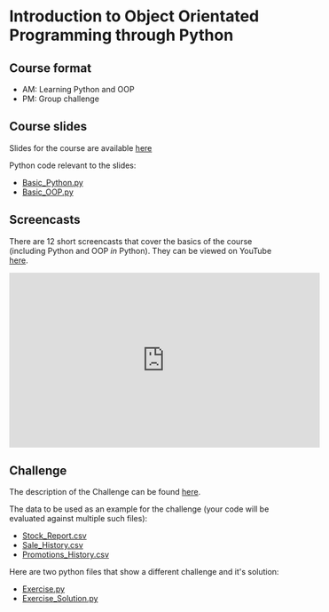 # Introduction to Object Orientated Programming through Python

## Course format

- AM: Learning Python and OOP
- PM: Group challenge

## Course slides

Slides for the course are available [here](slides.html)

Python code relevant to the slides:

- [Basic_Python.py](Code/Basic_Python.py)
- [Basic_OOP.py](Code/Basic_OOP.py)

## Screencasts

There are 12 short screencasts that cover the basics of the course (including Python and OOP _in_ Python). They can be viewed on YouTube [here](http://www.youtube.com/watch?v=oEzqQLlORq4&feature=share&list=PLnC5h3PY-znxd4czt1UGpZcDEXJDdvmQN).

<iframe width="560" height="315" src="http://www.youtube.com/embed/oEzqQLlORq4?list=PLnC5h3PY-znxd4czt1UGpZcDEXJDdvmQN" frameborder="0" allowfullscreen></iframe>

## Challenge

The description of the Challenge can be found [here](Challenge/README.html).

The data to be used as an example for the challenge (your code will be evaluated against multiple such files):

- [Stock_Report.csv](Challenge/Scenario/Stock_Report.csv)
- [Sale_History.csv](Challenge/Scenario/Sale_History.csv)
- [Promotions_History.csv](Challenge/Scenario/Promotions_History.csv)

Here are two python files that show a different challenge and it's solution:

- [Exercise.py](Code/Exercise.py)
- [Exercise_Solution.py](Code/Exercise_Solution.py)
